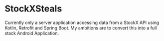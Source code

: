 # StockXSteals

Currently only a server application accessing data from a StockX API using Kotlin, Retrofit and Spring Boot. My ambitions are to convert this into a full stack Android Application.
